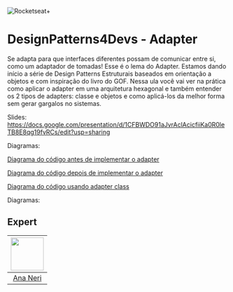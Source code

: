 <img src="https://drive.google.com/uc?id=1XPWLjUo2-j8iGw07ALcxu7oqJ3nkl2Ho" alt="Rocketseat+"/>

# DesignPatterns4Devs - Adapter

Se adapta para que interfaces diferentes possam de comunicar entre si, como um adaptador de tomadas! Esse é o lema do Adapter.
Estamos dando início a série de Design Patterns Estruturais baseados em orientação a objetos e com inspiração do livro do GOF.
Nessa ula você vai ver na prática como aplicar o adapter em uma arquitetura hexagonal e também entender os 2 tipos de adapters: classe e objetos e como aplicá-los da melhor forma sem gerar gargalos no sistemas.

Slides: https://docs.google.com/presentation/d/1CFBWDO91aJvrAclAcicfiiKa0R0leTB8E8qg19fvRCs/edit?usp=sharing

Diagramas: 

[Diagrama do código antes de implementar o adapter](https://lucid.app/lucidchart/1e3911c8-6648-4832-bd69-f9673577eab8/edit?invitationId=inv_547b998f-23fe-458b-a0a2-973e7029680c#)

[Diagrama do código depois de implementar o adapter](https://lucid.app/lucidchart/276c0dde-eb97-49d3-8fbe-589ab9c074ee/edit?invitationId=inv_92dad952-8aa1-49f7-b97c-57dd6464e96e#)

[Diagrama do código usando adapter class](https://lucid.app/lucidchart/4f74f405-70fa-4d30-8d2e-3756f4990b2f/edit?invitationId=inv_ee0e0882-cebc-4eae-88b7-e3aa11b93116#)

Diagramas:

## Expert
| [<img src="https://avatars.githubusercontent.com/u/42419543?v=4" width="75px;"/>](https://github.com/anabneri) |
| :-: |
|[Ana Neri](https://github.com/anabneri)|# designpatterns4devs-overview-examples
